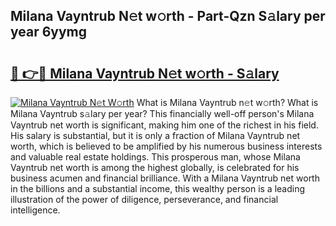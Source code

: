 ## Milana Vayntrub N𝚎t w𝚘rth - Part-Qzn S𝚊lary per year 6yymg

# <h2><a href="http://gc05gl.nevu.top/?p=Milana+Vayntrub">🔗 👉🔴 Milana Vayntrub N𝚎t w𝚘rth - S𝚊lary</a></h2>

[![Milana Vayntrub N𝚎t W𝚘rth](https://i.imgur.com/Oavwk0R.jpeg)](http://gc05gl.nevu.top/?p=Milana+Vayntrub)
What is Milana Vayntrub n𝚎t w𝚘rth? What is Milana Vayntrub s𝚊lary per year?
This financially well-off person's Milana Vayntrub net worth is significant, making him one of the richest in his field. His salary is substantial, but it is only a fraction of Milana Vayntrub net worth, which is believed to be amplified by his numerous business interests and valuable real estate holdings. This prosperous man, whose Milana Vayntrub net worth is among the highest globally, is celebrated for his business acumen and financial brilliance. With a Milana Vayntrub net worth in the billions and a substantial income, this wealthy person is a leading illustration of the power of diligence, perseverance, and financial intelligence.
